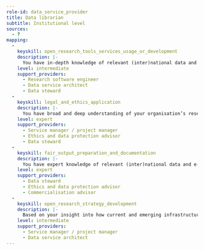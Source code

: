 ```yaml
---
role-id: data_service_provider
title: Data librarian
subtitle: Institutional level
sources: 
  - ?
mapping: 
  - 
    keyskill: open_research_tools_services_usage_or_development
    description: |-
      You have in-depth knowledge of relevant (inter)national data and e-infrastructure services for making data FAIR, and keeping it FAIR.  You identify and respond to the needs for services and resources, ensuring those provided are also FAIR, and as open as possible to reuse by researchers affiliated with the organisation, and by other users according to organisational policy and legal obligations. You take ownership responsibility for the development, set-up and update of suitable support tools or services, monitor availability and use, and ensure delivery of training on their effective application. Liaising with relevant professional services, e.g. research software engineers and data service architects, you ensure the organisation’s service management processes are followed.
    level: intermediate
    support_providers: 
      - Research software engineer
      - Data service architect
      - Data steward
  - 
    keyskill: legal_and_ethics_application
    description: |-
      You have broad and deep understanding of your organisation’s research strategy and how FAIR data and software outputs contribute to its implementation. You have in-depth knowledge of legal and ethical frameworks applicable to research communities you support, and of the role of FAIR data in underpinning research integrity. Liaising with senior stakeholders and your organisation's professional services, you formulate RDM policy to align with relevant funder policies, including for Data Management Plans. You establish systems and processes, including advice and training, to ensure data management is aligned with processes for research ethics, data protection and academic conduct.
    level: expert
    support_providers: 
      - Service manager / project manager
      - Ethics and data protection advisor
      - Data steward
  - 
    keyskill: fair_output_preparation_and_documentation
    description: |-
      You have expert knowledge of relevant (inter)national data and e-infrastructure services and provide advice on their alignment with current standards and resources available from the organisation to assist researchers in making their outputs FAIR. You ensure guidance and instruction is available on making data findable, and that standard solutions are available for cleaning data to make it actionable and interoperable for reuse.  With in-depth knowledge of ethical and commercial constraints on data access, you monitor liaison with relevant professional services and systems across the organisation. You ensure expert advice is available on appraising and selecting data of value for reuse, and on good practice in managing software code, including versioning and documentation.
    level: expert
    support_providers: 
      - Data steward
      - Ethics and data protection advisor
      - Commercialisation advisor
  - 
    keyskill: open_research_strategy_development
    description: |-
      Based on your insight into how current and emerging infrastructure and tools may support implementation of RDM policies in the research areas you support, you formulate a strategy or roadmap for implementing FAIR principles through participation in relevant committees and working groups. Your advise on the development of standard solutions for recurring RDM issues and monitor the availability of support. With extensive knowledge of relevant skills and the resources available to develop skills, you initiate and support training and recruitment of colleagues in professional services to support data management.
    level: intermediate
    support_providers: 
      - Service manager / project manager
      - Data service architect
---
```

